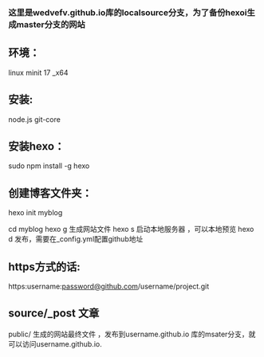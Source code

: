 ### 这里是wedvefv.github.io库的localsource分支，为了备份hexoi生成master分支的网站

## 环境：
linux minit 17 _x64

## 安装:
node.js
git-core

## 安装hexo：
sudo npm install -g hexo

## 创建博客文件夹：

hexo init myblog

cd myblog
hexo g  生成网站文件
hexo s 启动本地服务器 ，可以本地预览
hexo d  发布，需要在_config.yml配置github地址

## https方式的话:
https:username:password@github.com/username/project.git

## source/_post 文章
public/ 生成的网站最终文件 ，发布到username.github.io 库的msater分支，就可以访问username.github.io.



